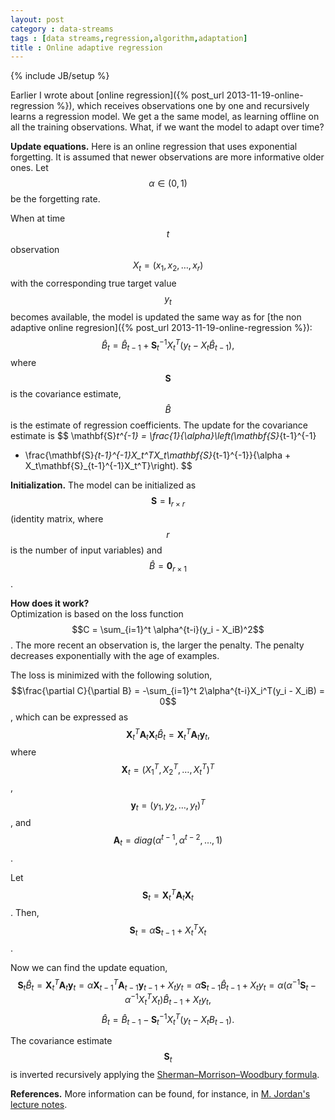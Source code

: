 ```yaml
---
layout: post
category : data-streams
tags : [data streams,regression,algorithm,adaptation]
title : Online adaptive regression 
---
```

{% include JB/setup %}

<head>
<script type="text/javascript"
 src="http://cdn.mathjax.org/mathjax/latest/MathJax.js?config=TeX-AMS-MML_HTMLorMML">
</script>
</head>

Earlier I wrote about [online regression]({% post_url 2013-11-19-online-regression %}), which receives observations one by one and recursively learns a regression model. We get a the same model, as learning offline on all the training observations. What, if we want the model to adapt over time? 

**Update equations.** Here is an online regression that uses exponential forgetting. It is assumed that newer observations are more informative older ones. Let $$\alpha \in (0,1)$$ be the forgetting rate. 

When at time $$t$$ observation $$X_t = (x_1,x_2,\ldots,x_r)$$ with the corresponding  true target value $$y_t$$ becomes available, the model is updated the same way as for [the non adaptive online regresion]({% post_url 2013-11-19-online-regression %}):
$$
\hat{B}_t = \hat{B}_{t-1} + \mathbf{S}_t^{-1}X_t^T(y_t  - X_t\hat{B}_{t-1}),
$$
where $$\mathbf{S}$$ is the covariance estimate, $$\hat{B}$$ is the estimate of regression coefficients. 
The update for the covariance estimate is 
$$
\mathbf{S}_t^{-1} = \frac{1}{\alpha}\left(\mathbf{S}_{t-1}^{-1}
- \frac{\mathbf{S}_{t-1}^{-1}X_t^TX_t\mathbf{S}_{t-1}^{-1}}{\alpha + X_t\mathbf{S}_{t-1}^{-1}X_t^T}\right).
$$

**Initialization.** The model can be initialized as $$\mathbf{S} = \mathbf{I}_{r \times r}$$ (identity matrix, where $$r$$ is the number of input variables) and $$\hat{B} = \mathbf{0}_{r \times 1}$$.

**How does it work?**  
Optimization is based on the loss function
$$C = \sum_{i=1}^t \alpha^{t-i}(y_i - X_iB)^2$$.
The more recent an observation is, the larger the penalty. The penalty decreases exponentially with the age of examples. 

The loss is minimized with the following solution,
$$\frac{\partial C}{\partial B} = -\sum_{i=1}^t 2\alpha^{t-i}X_i^T(y_i - X_iB) = 0$$,
which can be expressed as 
$$
\mathbf{X}_t^T\mathbf{A}_t\mathbf{X}_t\hat{B}_t = \mathbf{X}_t^T\mathbf{A}_t\mathbf{y}_t,
$$
where $$\mathbf{X}_t  = (X_1^T, X_2^T, \ldots, X_t^T)^T$$,
$$\mathbf{y}_t = (y_1,y_2,\ldots,y_t)^T$$, and $$\mathbf{A}_t = \mathit{diag}(\alpha^{t-1},\alpha^{t-2},\ldots,1)$$.

Let $$\mathbf{S}_t = \mathbf{X}^T_t\mathbf{A}_t\mathbf{X}_t$$. Then,
$$\mathbf{S}_t = \alpha\mathbf{S}_{t-1} + X_t^TX_t$$. 

Now we can find the update equation,
$$
\mathbf{S}_t\hat{B}_t = \mathbf{X}_t^T\mathbf{A}_t\mathbf{y}_t = 
\alpha\mathbf{X}^T_{t-1}\mathbf{A}_{t-1}\mathbf{y}_{t-1} + X_ty_t = \alpha \mathbf{S}_{t-1}\hat{B}_{t-1} + X_ty_t = \alpha(\alpha^{-1}\mathbf{S}_t - \alpha^{-1}X_t^TX_t)\hat{B}_{t-1} + X_ty_t,
$$
$$
\hat{B}_t = \hat{B}_{t-1} - \mathbf{S}_t^{-1}X_t^T(y_t - X_tB_{t-1}).
$$

The covariance estimate $$\mathbf{S}_t$$ is inverted recursively applying the [Sherman–Morrison–Woodbury formula](http://en.wikipedia.org/wiki/Woodbury_matrix_identity).

**References.** More information can be found, for instance, in [M. Jordan's lecture notes](http://www.cs.berkeley.edu/~jordan/courses/294-fall98/readings/rls.ps).